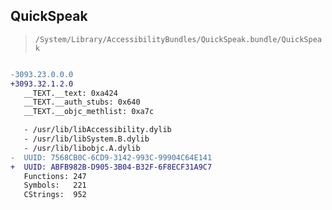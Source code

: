 ## QuickSpeak

> `/System/Library/AccessibilityBundles/QuickSpeak.bundle/QuickSpeak`

```diff

-3093.23.0.0.0
+3093.32.1.2.0
   __TEXT.__text: 0xa424
   __TEXT.__auth_stubs: 0x640
   __TEXT.__objc_methlist: 0xa7c

   - /usr/lib/libAccessibility.dylib
   - /usr/lib/libSystem.B.dylib
   - /usr/lib/libobjc.A.dylib
-  UUID: 7568CB0C-6CD9-3142-993C-99904C64E141
+  UUID: ABFB982B-D905-3B04-B32F-6F8ECF31A9C7
   Functions: 247
   Symbols:   221
   CStrings:  952

```
